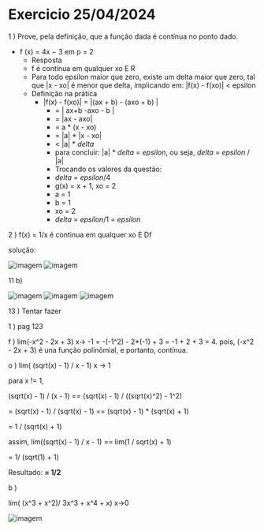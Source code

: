 # Exercicio 25/04/2024

1 ) Prove, pela definição, que a função dada é contínua no ponto dado.

- f (x) = 4x − 3 em p = 2
  - Resposta
  - f é contínua em qualquer xo E R
  - Para todo epsilon maior que zero, existe um delta maior que zero, tal que |x - xo| é menor que delta, implicando em: |f(x) - f(xo)| < epsilon
  - Definição na prática
    - |f(x) - f(xo)| = |(ax + b) - (axo + b) |
      - = | ax+b -axo - b |
      - = |ax - axo|
      - = a * (x - xo)
      - = |a| * |x - xo|
      - < |a| * *delta*
      - para concluir: |a| * *delta* = *epsilon*, ou seja, *delta* = *epsilon* / |a|
      - Trocando os valores da questão:
      - *delta* = *epsilon*/4
      - g(x) = x + 1, xo = 2
      - a = 1
      - b = 1
      - xo = 2
      - *delta* = *epsilon*/1 = *epsilon*

2 ) f(x) = 1/x é continua em qualquer xo E Df

solução:

![imagem](../Images/40.jpeg)
![imagem](../Images/41.jpeg)

11 b)

![imagem](../Images/42.jpeg)
![imagem](../Images/43.jpeg)
![imagem](../Images/44.jpeg)

13 ) Tentar fazer

1 ) pag 123

f )  lim(-x^2 - 2x + 3)
        x-> -1
= -(-1^2) - 2*(-1) + 3
= -1 + 2 + 3
= 4.
pois, (-x^2 - 2x + 3) é una função polinômial, e portanto, contínua.

o ) lim( (sqrt(x) - 1) / x - 1)
            x -> 1

para x != 1,

(sqrt(x) - 1) / (x - 1) == (sqrt(x) - 1) / ((sqrt(x)^2) - 1^2)

= (sqrt(x) - 1) / (sqrt(x) - 1) == (sqrt(x) - 1) * (sqrt(x) + 1)

= 1 / (sqrt(x) + 1)

assim, lim((sqrt(x) - 1) / x - 1) == lim(1 / sqrt(x) + 1)

= 1/ (sqrt(1) + 1)

Resultado: **= 1/2**

b )

lim( (x^3 + x^2)/ 3x^3 + x^4 + x)
x->0

![imagem](../Images/45.jpeg)
